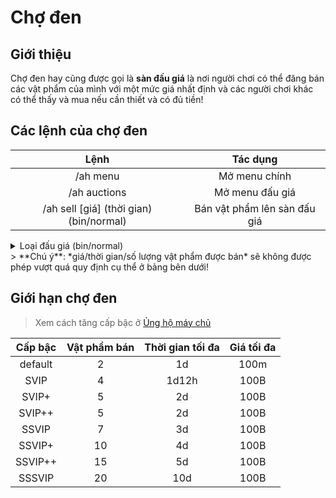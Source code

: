# Chợ đen

## Giới thiệu
Chợ đen hay cũng được gọi là **sàn đấu giá** là nơi người chơi có thể đăng bán các vật phẩm của mình với một mức giá nhất định và các người chơi khác có thể thấy và mua nếu cần thiết và có đủ tiền!

## Các lệnh của chợ đen

|                   Lệnh                  |           Tác dụng           |
|:---------------------------------------:|:----------------------------:|
| /ah menu                                | Mở menu chính                |
| /ah auctions                            | Mở menu đấu giá              |
| /ah sell [giá] (thời gian) (bin/normal) | Bán vật phẩm lên sàn đấu giá |

<details>
  <summary>Loại đấu giá (bin/normal)</summary>

    - **bin**: Là thuế sẽ tuỳ thuộc vào giá tiền vật phẩm:
        - Dưới 500k: thuế **1%**
        - Từ 500k - 999k: thuế **2.5%**
        - Từ 1m trở lên: thuế **5%**
    - **normal**: Là thuế cố định cho tất cả giá:
        - Mức hiện tại là **2%**
</details>
> **Chú ý**: *giá/thời gian/số lượng vật phẩm được bán* sẽ không được phép vượt quá quy định cụ thể ở bảng bên dưới!

## Giới hạn chợ đen
> Xem cách tăng cấp bậc ở [Ủng hộ máy chủ](../../../thong-tin-chung/donate)

| Cấp bậc | Vật phẩm bán | Thời gian tối đa | Giá tối đa |
|:-------:|:------------:|:----------------:|:----------:|
| default |       2      |        1d        |    100m    |
|   SVIP  |       4      |       1d12h      |    100B    |
|  SVIP+  |       5      |        2d        |    100B    |
|  SVIP++ |       5      |        2d        |    100B    |
|  SSVIP  |       7      |        3d        |    100B    |
|  SSVIP+ |      10      |        4d        |    100B    |
| SSVIP++ |      15      |        5d        |    100B    |
|  SSSVIP |      20      |        10d       |    100B    |